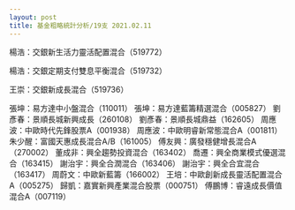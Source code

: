 ```yaml
---
layout: post
title: 基金粗略統計分析/19支 2021.02.11
---
```

楊浩：交銀新生活力靈活配置混合（519772）

楊浩：交銀定期支付雙息平衡混合（519732）

王崇：交銀新成長混合（519736）

張坤：易方達中小盤混合（110011）
張坤：易方達藍籌精選混合（005827）
劉彥春：景順長城新興成長（260108）
劉彥春：景順長城鼎益（162605）
周應波：中歐時代先鋒股票A（001938）
周應波：中歐明睿新常態混合A（001811）
朱少醒：富國天惠成長混合A/B（161005）
傅友興：廣發穩健增長混合A（270002）
董成非：興全趨勢投資混合（163402）
喬遷：興全商業模式優選混合（163415）
謝治宇：興全合潤混合（163406）
謝治宇：興全合宜混合（163417）
周蔚文：中歐新藍籌（166002）
王培：中歐創新成長靈活配置混合A（005275）
歸凱：嘉實新興產業混合股票（000751）
傅鵬博：睿遠成長價值混合A（007119）
